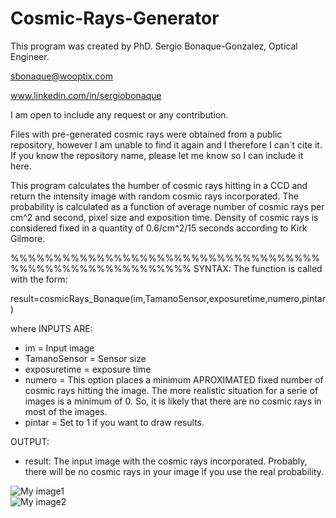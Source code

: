 # Cosmic-Rays-Generator
This program was created by PhD. Sergio Bonaque-Gonzalez, Optical Engineer.

sbonaque@wooptix.com    

www.linkedin.com/in/sergiobonaque

I am open to include any request or any contribution.


Files with pre-generated cosmic rays were obtained from a public repository, however I am unable to find it again and I therefore I can´t cite it. If you know the repository name, please let me know so I can include it here.

This program calculates the humber of cosmic rays hitting in a CCD and return the intensity image with random cosmic rays incorporated. The probability is calculated as a function of average number of cosmic rays per cm^2 and second, pixel size and exposition time. Density of cosmic rays is considered fixed in a quantity of 0.6/cm^2/15 seconds according to Kirk Gilmore. 

%%%%%%%%%%%%%%%%%%%%%%%%%%%%%%%%%%%%%%%%%%%%%%%%%%%%%%%%%
SYNTAX: The function is called with the form:

result=cosmicRays_Bonaque(im,TamanoSensor,exposuretime,numero,pintar)

where 
INPUTS ARE:
  - im = Input image
  - TamanoSensor = Sensor size
  - exposuretime = exposure time
  - numero = This option places a minimum APROXIMATED fixed number of cosmic rays hitting the image. The more realistic situation for a serie of images is a minimum of 0. So, it is likely that there are no cosmic rays in most of the images.
  - pintar = Set to 1 if you want to draw results.
  
OUTPUT:
  - result: The input image with the cosmic rays incorporated. Probably, there will be no cosmic rays in your image if you use the real probability.
 
  
![My image1](/imgs/example1.jpg)   
![My image2](/imgs/example2.jpg)  
